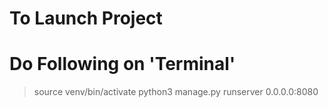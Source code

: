 # To Launch Project

# Do Following on 'Terminal'

> source venv/bin/activate
> python3 manage.py runserver 0.0.0.0:8080